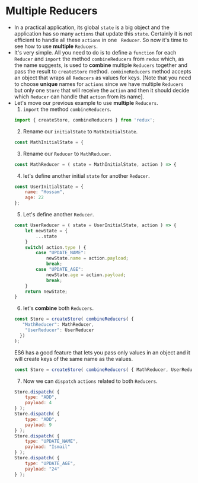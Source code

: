 # Multiple Reducers
* In a practical application,  its global ` state ` is a big object and the application has so many ` actions ` that update this ` state `. Certainly it is not efficient to handle all these ` actions ` in one ` Reducer`. So now it's time to see how to use **multiple** ` Reducers `.
* It's very simple. All you need to do is to define a ` function ` for each ` Reducer ` and ` import ` the method ` combineReducers ` from ` redux ` which, as the name suggests, is used to **combine** multiple ` Reducers ` together and pass the result to ` createStore ` method. ` combineReducers ` method accepts an object that wraps all ` Reducers ` as values for keys. [Note that you need to choose **unique** names for ` actions ` since we have multiple ` Reducers ` but only one ` Store ` that will receive the ` action ` and then it should decide which ` Reducer ` can handle that ` action ` from its name].
* Let's move our previous example to use **multiple** ` Reducers `.
    1. ` import ` the method ` combineReducers `.
    ```js
    import { createStore, combineReducers } from 'redux';
    ```
    2. Rename our ` initialState ` to ` MathInitialState `.
    ```js
    const MathInitialState = {
    ```
    3. Rename our ` Reducer ` to ` MathReducer `.
    ```js
    const MathReducer = ( state = MathInitialState, action ) => {
    ```
    4. let's define another initial ` state ` for another ` Reducer `.
    ```js
    const UserInitialState = {
        name: "Hossam",
        age: 22
    };
    ```
    5. Let's define another ` Reducer `.
    ```js
    const UserReducer = ( state = UserInitialState, action ) => {
        let newState = {
            ...state
        }
        switch( action.type ) {
            case "UPDATE_NAME":
                newState.name = action.payload;
                break;
            case "UPDATE_AGE":
                newState.age = action.payload;
                break;
        }
        return newState;
    }
    ```
    6. let's **combine** both ` Reducers `.
    ```js
    const Store = createStore( combineReducers( {
       "MathReducer": MathReducer,
        "UserReducer": UserReducer
      })
    );
    ```
    ES6 has a good feature that lets you pass only values in an object and it will create keys of the same name as the values.
    ```js
    const Store = createStore( combineReducers( { MathReducer, UserReducer } ) );
    ```
    7. Now we can ` dispatch ` ` actions ` related to both ` Reducers `.
    ```js
    Store.dispatch( {
        type: "ADD",
        payload: 4
    } );
    Store.dispatch( {
        type: "ADD",
        payload: 9
    } );
    Store.dispatch( {
        type: "UPDATE_NAME",
        payload: "Ismail"
    } );
    Store.dispatch( {
        type: "UPDATE_AGE",
        payload: "24"
    } );
    ```
